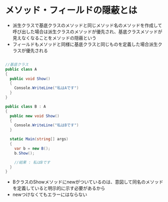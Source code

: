 # メソッド・フィールドの隠蔽とは
- 派生クラスで基底クラスのメソッドと同じメソッド名のメソッドを作成して呼び出した場合は派生クラスのメソッドが優先され、基底クラスメソッドが見えなくなることをメソッドの隠蔽という
- フィールドもメソッドと同様に基底クラスと同じものを定義した場合派生クラスが優先される

```c#

//基底クラス
public class A
{
  public void Show()
  {
    Console.WriteLine("私はAです")
  }
}

public class B : A
{
  public new void Show()
  {
    Console.WriteLine("私はBです")
  }

  static Main(string[] args)
  {
    var b = new B();
    b.Show();

    //結果 : 私はBです
  }
}
```
- BクラスのShowメソッドにnewがついているのは、意図して同名のメソッドを定義していると明示的に示す必要があるから
- newつけなくてもエラーにはならない
